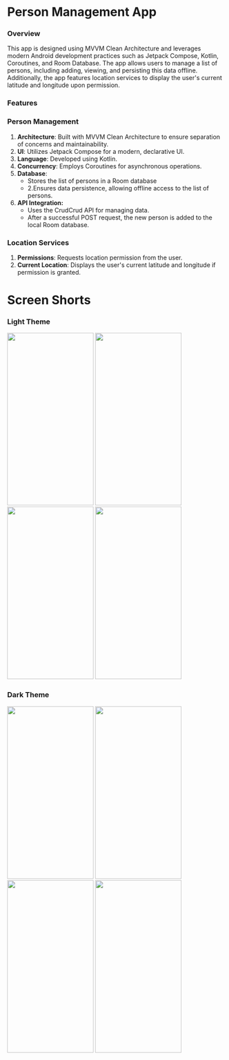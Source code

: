 # Person Management App

### Overview

This app is designed using MVVM Clean Architecture and leverages modern Android development practices such as Jetpack Compose, Kotlin, Coroutines, and Room Database. The app allows users to manage a list of persons, including adding, viewing, and persisting this data offline. Additionally, the app features location services to display the user's current latitude and longitude upon permission.

### Features

### Person Management

1. **Architecture**: Built with MVVM Clean Architecture to ensure separation of concerns and maintainability.
2. **UI**: Utilizes Jetpack Compose for a modern, declarative UI.
3. **Language**: Developed using Kotlin.
4. **Concurrency**: Employs Coroutines for asynchronous operations.
5. **Database**:
      * Stores the list of persons in a Room database
      * 2.Ensures data persistence, allowing offline access to the list of persons.
6. **API Integration:**
      * Uses the CrudCrud API for managing data.
      * After a successful POST request, the new person is added to the local Room database.
  
### Location Services

1. **Permissions**: Requests location permission from the user.
2. **Current Location**: Displays the user's current latitude and longitude if permission is granted.

# Screen Shorts

### Light Theme

<img src="https://github.com/user-attachments/assets/8be31972-bedf-4c0e-976b-550459374744" width="200" height="400" />
<img src="https://github.com/user-attachments/assets/1bcdc9ed-66ac-45cd-9e47-6b4c1ab044eb" width="200" height="400" />
<img src="https://github.com/user-attachments/assets/00dd5597-617b-4135-b205-2d07fbb05c85" width="200" height="400" />
<img src="https://github.com/user-attachments/assets/c248103a-c9ce-49c9-a8dd-504e19ce5854" width="200" height="400" />

### Dark Theme

<img src="https://github.com/user-attachments/assets/ecb39a66-1d48-4ca8-9431-047b9b083778" width="200" height="400" />
<img src="https://github.com/user-attachments/assets/45922c16-29fc-4b3f-b42f-ab7bc9ebc209" width="200" height="400" />
<img src="https://github.com/user-attachments/assets/c850490b-879a-473a-9b7a-8880b869591f" width="200" height="400" />
<img src="https://github.com/user-attachments/assets/c23910b4-add9-430c-ac40-60a4bde7b4d1" width="200" height="400" />
